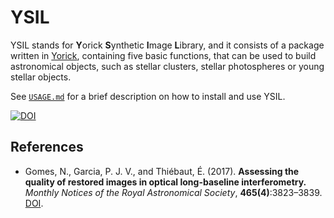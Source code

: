 # YSIL
YSIL stands for **Y**orick **S**ynthetic **I**mage **L**ibrary, and it consists of a package written in [Yorick](http://dhmunro.github.io/yorick-doc), containing five basic functions, that can be used to build astronomical objects, such as stellar clusters, stellar photospheres or young stellar objects.

See [`USAGE.md`](USAGE.md) for a brief description on how to install and use YSIL.

[![DOI](https://zenodo.org/badge/76759752.svg)](https://zenodo.org/badge/latestdoi/76759752)

## References

* Gomes, N., Garcia, P. J. V., and Thiébaut, É. (2017). **Assessing the quality of restored images in optical long-baseline interferometry.** *Monthly Notices of the Royal Astronomical Society*, **465(4)**:3823–3839. [DOI](https://doi.org/10.1093/mnras/stw2896).
